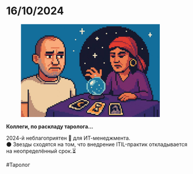 # 16/10/2024

<div align="left"><figure><img src="../../../assets/img/photo_2025-10-02_14-17-42 (1).jpg" alt="" width="375"><figcaption></figcaption></figure></div>

**Коллеги, по раскладу таролога...**

2024-й неблагоприятен 🔮 для ИТ-менеджмента.
\
🌑 Звезды сходятся на том, что внедрение ITIL-практик откладывается на неопределённый срок.⏳

\#Таролог
